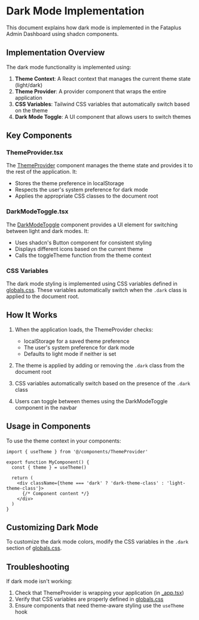 # Dark Mode Implementation

This document explains how dark mode is implemented in the Fataplus Admin Dashboard using shadcn components.

## Implementation Overview

The dark mode functionality is implemented using:

1. **Theme Context**: A React context that manages the current theme state (light/dark)
2. **Theme Provider**: A provider component that wraps the entire application
3. **CSS Variables**: Tailwind CSS variables that automatically switch based on the theme
4. **Dark Mode Toggle**: A UI component that allows users to switch themes

## Key Components

### ThemeProvider.tsx

The [ThemeProvider](file:///Users/fefe/Documents/Documents%20-%20MacBook%20Pro%20de%20Fenohery/Fataplus-Cloudron%20R&D/FP-09/admin-dashboard/src/components/ThemeProvider.tsx#L10-L35) component manages the theme state and provides it to the rest of the application. It:

- Stores the theme preference in localStorage
- Respects the user's system preference for dark mode
- Applies the appropriate CSS classes to the document root

### DarkModeToggle.tsx

The [DarkModeToggle](file:///Users/fefe/Documents/Documents%20-%20MacBook%20Pro%20de%20Fenohery/Fataplus-Cloudron%20R&D/FP-09/admin-dashboard/src/components/DarkModeToggle.tsx#L5-L37) component provides a UI element for switching between light and dark modes. It:

- Uses shadcn's Button component for consistent styling
- Displays different icons based on the current theme
- Calls the toggleTheme function from the theme context

### CSS Variables

The dark mode styling is implemented using CSS variables defined in [globals.css](file:///Users/fefe/Documents/Documents%20-%20MacBook%20Pro%20de%20Fenohery/Fataplus-Cloudron%20R&D/FP-09/admin-dashboard/src/styles/globals.css). These variables automatically switch when the `.dark` class is applied to the document root.

## How It Works

1. When the application loads, the ThemeProvider checks:
   - localStorage for a saved theme preference
   - The user's system preference for dark mode
   - Defaults to light mode if neither is set

2. The theme is applied by adding or removing the `.dark` class from the document root

3. CSS variables automatically switch based on the presence of the `.dark` class

4. Users can toggle between themes using the DarkModeToggle component in the navbar

## Usage in Components

To use the theme context in your components:

```tsx
import { useTheme } from '@/components/ThemeProvider'

export function MyComponent() {
  const { theme } = useTheme()
  
  return (
    <div className={theme === 'dark' ? 'dark-theme-class' : 'light-theme-class'}>
      {/* Component content */}
    </div>
  )
}
```

## Customizing Dark Mode

To customize the dark mode colors, modify the CSS variables in the `.dark` section of [globals.css](file:///Users/fefe/Documents/Documents%20-%20MacBook%20Pro%20de%20Fenohery/Fataplus-Cloudron%20R&D/FP-09/admin-dashboard/src/styles/globals.css).

## Troubleshooting

If dark mode isn't working:

1. Check that ThemeProvider is wrapping your application (in [_app.tsx](file:///Users/fefe/Documents/Documents%20-%20MacBook%20Pro%20de%20Fenohery/Fataplus-Cloudron%20R&D/FP-09/admin-dashboard/src/pages/_app.tsx#L1-L25))
2. Verify that CSS variables are properly defined in [globals.css](file:///Users/fefe/Documents/Documents%20-%20MacBook%20Pro%20de%20Fenohery/Fataplus-Cloudron%20R&D/FP-09/admin-dashboard/src/styles/globals.css)
3. Ensure components that need theme-aware styling use the `useTheme` hook